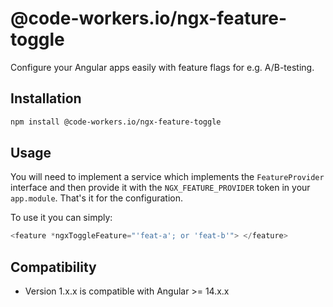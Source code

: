 # @code-workers.io/ngx-feature-toggle

Configure your Angular apps easily with feature flags for e.g. A/B-testing.

## Installation

```bash
npm install @code-workers.io/ngx-feature-toggle
```

## Usage
You will need to implement a service which implements the `FeatureProvider` interface and
then provide it with the `NGX_FEATURE_PROVIDER` token in your `app.module`. That's it for 
the configuration.

To use it you can simply: 
  
  ```typescript
<feature *ngxToggleFeature="'feat-a'; or 'feat-b'"> </feature>

```

## Compatibility
* Version 1.x.x is compatible with Angular >= 14.x.x
